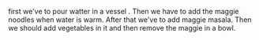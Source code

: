first we've to pour watter in a vessel . Then we have to add the maggie noodles when water is warm. After that we've to add maggie masala. Then we should add vegetables in it and then remove the maggie in a bowl.